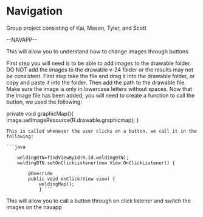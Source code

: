 # Navigation
Group project consisting of Kai, Mason, Tyler, and Scott

--NAVAPP--

This will allow you to understand how to change images through buttons

First step you will need is to be able to add images to the drawable folder. 
DO NOT add the images to the drawable v-24 folder or the results may not be consistent.
First step take the file and drag it into the drawable folder, or copy and paste it into the folder. 
Then add the path to the drawable file. Make sure the image is only in lowercase letters without spaces.
Now that the image file has been added, you will need to create a function to call the button, we used the following: 

private void graphicMap(){
        image.setImageResource(R.drawable.graphicmap);
    }
    
    This is called whenever the user clicks on a button, we call it in the following:
    
    ```java
    
        weldingBTN=findViewById(R.id.weldingBTN);
        weldingBTN.setOnClickListener(new View.OnClickListener() {
        
            @Override
            public void onClick(View view) {
                weldingMap();
                } ```
                
                
This will allow you to call a button through on click listener and switch the images on the navapp
